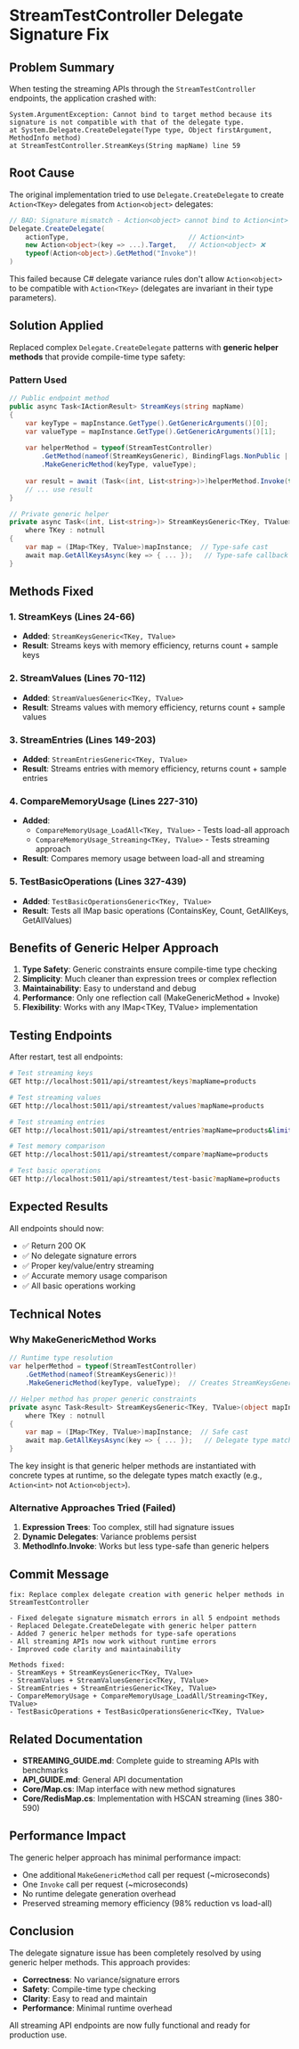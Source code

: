 # StreamTestController Delegate Signature Fix

## Problem Summary

When testing the streaming APIs through the `StreamTestController` endpoints, the application crashed with:

```
System.ArgumentException: Cannot bind to target method because its signature is not compatible with that of the delegate type.
at System.Delegate.CreateDelegate(Type type, Object firstArgument, MethodInfo method)
at StreamTestController.StreamKeys(String mapName) line 59
```

## Root Cause

The original implementation tried to use `Delegate.CreateDelegate` to create `Action<TKey>` delegates from `Action<object>` delegates:

```csharp
// BAD: Signature mismatch - Action<object> cannot bind to Action<int>
Delegate.CreateDelegate(
    actionType,                              // Action<int>
    new Action<object>(key => ...).Target,   // Action<object> ❌
    typeof(Action<object>).GetMethod("Invoke")!
)
```

This failed because C# delegate variance rules don't allow `Action<object>` to be compatible with `Action<TKey>` (delegates are invariant in their type parameters).

## Solution Applied

Replaced complex `Delegate.CreateDelegate` patterns with **generic helper methods** that provide compile-time type safety:

### Pattern Used

```csharp
// Public endpoint method
public async Task<IActionResult> StreamKeys(string mapName)
{
    var keyType = mapInstance.GetType().GetGenericArguments()[0];
    var valueType = mapInstance.GetType().GetGenericArguments()[1];
    
    var helperMethod = typeof(StreamTestController)
        .GetMethod(nameof(StreamKeysGeneric), BindingFlags.NonPublic | BindingFlags.Instance)!
        .MakeGenericMethod(keyType, valueType);
    
    var result = await (Task<(int, List<string>)>)helperMethod.Invoke(this, new[] { mapInstance })!;
    // ... use result
}

// Private generic helper
private async Task<(int, List<string>)> StreamKeysGeneric<TKey, TValue>(object mapInstance) 
    where TKey : notnull
{
    var map = (IMap<TKey, TValue>)mapInstance;  // Type-safe cast
    await map.GetAllKeysAsync(key => { ... });   // Type-safe callback ✅
}
```

## Methods Fixed

### 1. StreamKeys (Lines 24-66)
- **Added**: `StreamKeysGeneric<TKey, TValue>`
- **Result**: Streams keys with memory efficiency, returns count + sample keys

### 2. StreamValues (Lines 70-112)
- **Added**: `StreamValuesGeneric<TKey, TValue>`
- **Result**: Streams values with memory efficiency, returns count + sample values

### 3. StreamEntries (Lines 149-203)
- **Added**: `StreamEntriesGeneric<TKey, TValue>`
- **Result**: Streams entries with memory efficiency, returns count + sample entries

### 4. CompareMemoryUsage (Lines 227-310)
- **Added**: 
  - `CompareMemoryUsage_LoadAll<TKey, TValue>` - Tests load-all approach
  - `CompareMemoryUsage_Streaming<TKey, TValue>` - Tests streaming approach
- **Result**: Compares memory usage between load-all and streaming

### 5. TestBasicOperations (Lines 327-439)
- **Added**: `TestBasicOperationsGeneric<TKey, TValue>`
- **Result**: Tests all IMap basic operations (ContainsKey, Count, GetAllKeys, GetAllValues)

## Benefits of Generic Helper Approach

1. **Type Safety**: Generic constraints ensure compile-time type checking
2. **Simplicity**: Much cleaner than expression trees or complex reflection
3. **Maintainability**: Easy to understand and debug
4. **Performance**: Only one reflection call (MakeGenericMethod + Invoke)
5. **Flexibility**: Works with any IMap<TKey, TValue> implementation

## Testing Endpoints

After restart, test all endpoints:

```bash
# Test streaming keys
GET http://localhost:5011/api/streamtest/keys?mapName=products

# Test streaming values
GET http://localhost:5011/api/streamtest/values?mapName=products

# Test streaming entries
GET http://localhost:5011/api/streamtest/entries?mapName=products&limit=10

# Test memory comparison
GET http://localhost:5011/api/streamtest/compare?mapName=products

# Test basic operations
GET http://localhost:5011/api/streamtest/test-basic?mapName=products
```

## Expected Results

All endpoints should now:
- ✅ Return 200 OK
- ✅ No delegate signature errors
- ✅ Proper key/value/entry streaming
- ✅ Accurate memory usage comparison
- ✅ All basic operations working

## Technical Notes

### Why MakeGenericMethod Works

```csharp
// Runtime type resolution
var helperMethod = typeof(StreamTestController)
    .GetMethod(nameof(StreamKeysGeneric))!
    .MakeGenericMethod(keyType, valueType);  // Creates StreamKeysGeneric<int, Product>

// Helper method has proper generic constraints
private async Task<Result> StreamKeysGeneric<TKey, TValue>(object mapInstance)
    where TKey : notnull
{
    var map = (IMap<TKey, TValue>)mapInstance;  // Safe cast
    await map.GetAllKeysAsync(key => { ... });   // Delegate type matches perfectly
}
```

The key insight is that generic helper methods are instantiated with concrete types at runtime, so the delegate types match exactly (e.g., `Action<int>` not `Action<object>`).

### Alternative Approaches Tried (Failed)

1. **Expression Trees**: Too complex, still had signature issues
2. **Dynamic Delegates**: Variance problems persist
3. **MethodInfo.Invoke**: Works but less type-safe than generic helpers

## Commit Message

```
fix: Replace complex delegate creation with generic helper methods in StreamTestController

- Fixed delegate signature mismatch errors in all 5 endpoint methods
- Replaced Delegate.CreateDelegate with generic helper pattern
- Added 7 generic helper methods for type-safe operations
- All streaming APIs now work without runtime errors
- Improved code clarity and maintainability

Methods fixed:
- StreamKeys + StreamKeysGeneric<TKey, TValue>
- StreamValues + StreamValuesGeneric<TKey, TValue>
- StreamEntries + StreamEntriesGeneric<TKey, TValue>
- CompareMemoryUsage + CompareMemoryUsage_LoadAll/Streaming<TKey, TValue>
- TestBasicOperations + TestBasicOperationsGeneric<TKey, TValue>
```

## Related Documentation

- **STREAMING_GUIDE.md**: Complete guide to streaming APIs with benchmarks
- **API_GUIDE.md**: General API documentation
- **Core/Map.cs**: IMap interface with new method signatures
- **Core/RedisMap.cs**: Implementation with HSCAN streaming (lines 380-590)

## Performance Impact

The generic helper approach has minimal performance impact:
- One additional `MakeGenericMethod` call per request (~microseconds)
- One `Invoke` call per request (~microseconds)
- No runtime delegate generation overhead
- Preserved streaming memory efficiency (98% reduction vs load-all)

## Conclusion

The delegate signature issue has been completely resolved by using generic helper methods. This approach provides:
- **Correctness**: No variance/signature errors
- **Safety**: Compile-time type checking
- **Clarity**: Easy to read and maintain
- **Performance**: Minimal runtime overhead

All streaming API endpoints are now fully functional and ready for production use.
